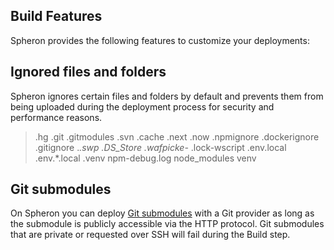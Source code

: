 ## Build Features
Spheron provides the following features to customize your deployments:


## Ignored files and folders
Spheron ignores certain files and folders by default and prevents them from being uploaded during the deployment process for security and performance reasons. 

> .hg
> .git
> .gitmodules
> .svn
> .cache
> .next
> .now
> .npmignore
> .dockerignore
> .gitignore
> .*.swp
> .DS_Store
> .wafpicke-*
> .lock-wscript
> .env.local
> .env.*.local
> .venv
> npm-debug.log
> node_modules
> venv

## Git submodules
On Spheron you can deploy [Git submodules](https://git-scm.com/book/en/v2/Git-Tools-Submodules) with a Git provider as long as the submodule is publicly accessible via the HTTP protocol. Git submodules that are private or requested over SSH will fail during the Build step.